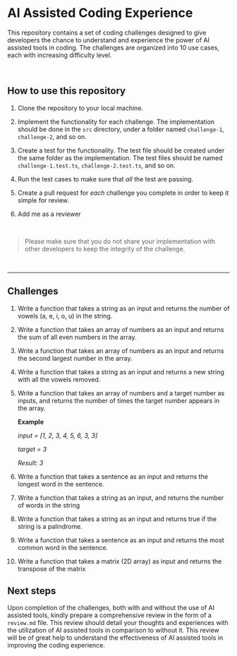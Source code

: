 # AI Assisted Coding Experience
This repository contains a set of coding challenges designed to give developers the chance to understand and experience the power of AI assisted tools in coding. The challenges are organized into 10 use cases, each with increasing difficulty level.

<br>

## How to use this repository

1. Clone the repository to your local machine.

2. Implement the functionality for each challenge. The implementation should be done in the `src` directory, under a folder named `challenge-1`, `challenge-2`, and so on.

3. Create a test for the functionality. The test file should be created under the same folder as the implementation. The test files should be named `challenge-1.test.ts`, `challenge-2.test.ts`, and so on.

4. Run the test cases to make sure that _all_ the test are passing.

5. Create a pull request for _each_ challenge you complete in order to keep it simple for review.

6. Add me as a reviewer

<br>

> Please make sure that you do not share your implementation with other developers to keep the integrity of the challenge.

<br>

___

## Challenges

1. Write a function that takes a string as an input and returns the number of vowels (a, e, i, o, u) in the string.
2. Write a function that takes an array of numbers as an input and returns the sum of all even numbers in the array.
3. Write a function that takes an array of numbers as an input and returns the second largest number in the array.
4. Write a function that takes a string as an input and returns a new string with all the vowels removed.
5. Write a function that takes an array of numbers and a target number as inputs, and returns the number of times the target number appears in the array.
      
   **Example**
   
   _input = [1, 2, 3, 4, 5, 6, 3, 3]_
   
   _target = 3_

   _Result: 3_
6. Write a function that takes a sentence as an input and returns the longest word in the sentence.
7. Write a function that takes a string as an input, and returns the number of words in the string
8. Write a function that takes a string as an input and returns true if the string is a palindrome.
9. Write a function that takes a sentence as an input and returns the most common word in the sentence. 
10. Write a function that takes a matrix (2D array) as input and returns the transpose of the matrix

## Next steps

Upon completion of the challenges, both with and without the use of AI assisted tools, kindly prepare a comprehensive review in the form of a `review.md` file. This review should detail your thoughts and experiences with the utilization of AI assisted tools in comparison to without it. This review will be of great help to understand the effectiveness of AI assisted tools in improving the coding experience.
